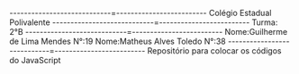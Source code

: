 ----------------------------=-------------------------
Colégio Estadual Polivalente
----------------------------=-------------------------
Turma: 2°B
----------------------------=-------------------------
Nome:Guilherme de Lima Mendes  N°:19
Nome:Matheus Alves Toledo  N°:38
----------------------------=-------------------------
Repositório para colocar os códigos do JavaScript
